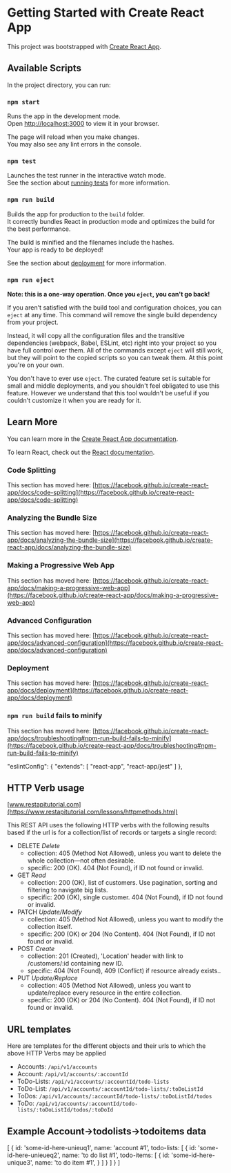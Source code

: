 # Getting Started with Create React App

This project was bootstrapped with [Create React App](https://github.com/facebook/create-react-app).

## Available Scripts

In the project directory, you can run:

### `npm start`

Runs the app in the development mode.\
Open [http://localhost:3000](http://localhost:3000) to view it in your browser.

The page will reload when you make changes.\
You may also see any lint errors in the console.

### `npm test`

Launches the test runner in the interactive watch mode.\
See the section about [running tests](https://facebook.github.io/create-react-app/docs/running-tests) for more information.

### `npm run build`

Builds the app for production to the `build` folder.\
It correctly bundles React in production mode and optimizes the build for the best performance.

The build is minified and the filenames include the hashes.\
Your app is ready to be deployed!

See the section about [deployment](https://facebook.github.io/create-react-app/docs/deployment) for more information.

### `npm run eject`

**Note: this is a one-way operation. Once you `eject`, you can't go back!**

If you aren't satisfied with the build tool and configuration choices, you can `eject` at any time. This command will remove the single build dependency from your project.

Instead, it will copy all the configuration files and the transitive dependencies (webpack, Babel, ESLint, etc) right into your project so you have full control over them. All of the commands except `eject` will still work, but they will point to the copied scripts so you can tweak them. At this point you're on your own.

You don't have to ever use `eject`. The curated feature set is suitable for small and middle deployments, and you shouldn't feel obligated to use this feature. However we understand that this tool wouldn't be useful if you couldn't customize it when you are ready for it.

## Learn More

You can learn more in the [Create React App documentation](https://facebook.github.io/create-react-app/docs/getting-started).

To learn React, check out the [React documentation](https://reactjs.org/).

### Code Splitting

This section has moved here: [https://facebook.github.io/create-react-app/docs/code-splitting](https://facebook.github.io/create-react-app/docs/code-splitting)

### Analyzing the Bundle Size

This section has moved here: [https://facebook.github.io/create-react-app/docs/analyzing-the-bundle-size](https://facebook.github.io/create-react-app/docs/analyzing-the-bundle-size)

### Making a Progressive Web App

This section has moved here: [https://facebook.github.io/create-react-app/docs/making-a-progressive-web-app](https://facebook.github.io/create-react-app/docs/making-a-progressive-web-app)

### Advanced Configuration

This section has moved here: [https://facebook.github.io/create-react-app/docs/advanced-configuration](https://facebook.github.io/create-react-app/docs/advanced-configuration)

### Deployment

This section has moved here: [https://facebook.github.io/create-react-app/docs/deployment](https://facebook.github.io/create-react-app/docs/deployment)

### `npm run build` fails to minify

This section has moved here: [https://facebook.github.io/create-react-app/docs/troubleshooting#npm-run-build-fails-to-minify](https://facebook.github.io/create-react-app/docs/troubleshooting#npm-run-build-fails-to-minify)


"eslintConfig": {
    "extends": [
      "react-app",
      "react-app/jest"
    ]
  },


## HTTP Verb usage
[www.restapitutorial.com](https://www.restapitutorial.com/lessons/httpmethods.html)

This REST API uses the following HTTP verbs with the following results based if the url is for a collection/list of records or targets a single record:

* DELETE *Delete*
  * collection: 405 (Method Not Allowed), unless you want to delete the whole collection—not often desirable.
  * specific: 200 (OK). 404 (Not Found), if ID not found or invalid.
* GET *Read*
  * collection: 200 (OK), list of customers. Use pagination, sorting and filtering to navigate big lists.
  * specific: 200 (OK), single customer. 404 (Not Found), if ID not found or invalid.
* PATCH *Update/Modify*
  * collection: 405 (Method Not Allowed), unless you want to modify the collection itself.
  * specific: 200 (OK) or 204 (No Content). 404 (Not Found), if ID not found or invalid.
* POST *Create*
  * collection: 201 (Created), 'Location' header with link to /customers/:id containing new ID.
  * specific: 404 (Not Found), 409 (Conflict) if resource already exists..
* PUT *Update/Replace*
  * collection: 405 (Method Not Allowed), unless you want to update/replace every resource in the entire collection.
  * specific: 200 (OK) or 204 (No Content). 404 (Not Found), if ID not found or invalid.

## URL templates
Here are templates for the different objects and their urls to which the above HTTP Verbs may be applied
* Accounts: `/api/v1/accounts`
* Account: `/api/v1/accounts/:accountId`
* ToDo-Lists: `/api/v1/accounts/:accountId/todo-lists`
* ToDo-List: `/api/v1/accounts/:accountId/todo-lists/:toDoListId`
* ToDos: `/api/v1/accounts/:accountId/todo-lists/:toDoListId/todos`
* ToDo: `/api/v1/accounts/:accountId/todo-lists/:toDoListId/todos/:toDoId`

## Example Account->todolists->todoitems data
[
  {
    id: 'some-id-here-unieuq1',
    name: 'account #1',
    todo-lists: [
      {
        id: 'some-id-here-unieueq2',
        name: 'to do list #1',
        todo-items: [
          {
            id: 'some-id-here-unique3',
            name: 'to do item #1',
          }
        ]
      }
    ]
  }
]
